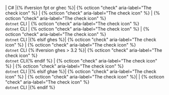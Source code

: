 | C# |{% ifversion fpt or ghec %}| {% octicon "check" aria-label="The check icon" %} | {% octicon "check" aria-label="The check icon" %} | {% octicon "check" aria-label="The check icon" %}<br>`dotnet` CLI | {% octicon "check" aria-label="The check icon" %}<br>`dotnet` CLI | {% octicon "check" aria-label="The check icon" %} | {% octicon "check" aria-label="The check icon" %}<br>`dotnet` CLI |{% elsif ghes %}| {% octicon "check" aria-label="The check icon" %} | {% octicon "check" aria-label="The check icon" %}<br>`dotnet` CLI  {% ifversion ghes > 3.2 %}| {% octicon "check" aria-label="The check icon" %}<br>`dotnet` CLI{% endif %} | {% octicon "check" aria-label="The check icon" %} | {% octicon "check" aria-label="The check icon" %}<br>`dotnet` CLI |{% elsif ghae %}| {% octicon "check" aria-label="The check icon" %} | {% octicon "check" aria-label="The check icon" %}| | {% octicon "check" aria-label="The check icon" %}<br>`dotnet` CLI |{% endif %}
